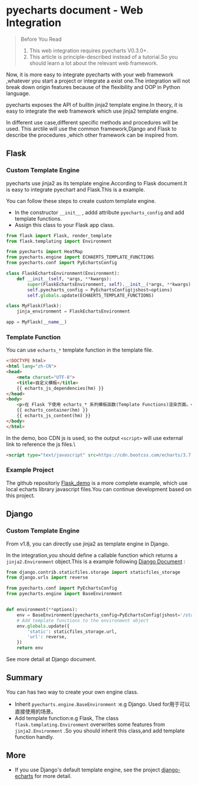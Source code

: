 # pyecharts document - Web Integration 

> Before You Read
>
> 1. This web integration requires pyecharts V0.3.0+.
> 2. This article is principle-described instead of a tutorial.So you should learn a lot about the  relevant web framework.

Now, it is more easy to integrate pyecharts with your web framework ,whatever you start a project or integrate a exist one.The integration will not break down origin features because of the flexibility and OOP in Python language.

pyecharts exposes the API of builtin jinja2 template engine.In theory, it is easy to integrate the web framework which use jinja2 template engine.

In different use case,different specific methods and procedures will be used. This arctile will use the common framework,Django and Flask to describe the procedures ,which other framework can be inspired from.

## Flask

### Custom Template Engine

pyecharts use jinja2 as its template engine.According to Flask document.It is easy to integrate pyechart and Flask.This is a example.

You can follow these steps to create custom template engine.

- In the constructor `__init__` , addd attribute `pyecharts_config` and add template functions.
- Assign this class to your Flask app class.

```python
from flask import Flask, render_template
from flask.templating import Environment

from pyecharts import HeatMap
from pyecharts.engine import ECHAERTS_TEMPLATE_FUNCTIONS
from pyecharts.conf import PyEchartsConfig

class FlaskEchartsEnvironment(Environment):
    def __init__(self, *args, **kwargs):
        super(FlaskEchartsEnvironment, self).__init__(*args, **kwargs)
        self.pyecharts_config = PyEchartsConfig(jshost=options)
        self.globals.update(ECHAERTS_TEMPLATE_FUNCTIONS)

class MyFlask(Flask):
    jinja_environment = FlaskEchartsEnvironment

app = MyFlask(__name__)
```

### Template Function

You can use `echarts_*` template function in the template file.

```html
<!DOCTYPE html>
<html lang="zh-CN">
<head>
    <meta charset="UTF-8">
    <title>自定义模板</title>
    {{ echarts_js_dependencies(hm) }}
</head>
<body>
    <p>在 Flask 下使用 echarts_* 系列模板函数(Template Functions)渲染页面。</p>
    {{ echarts_container(hm) }}
    {{ echarts_js_content(hm) }}
</body>
</html>
```

In the demo, boo CDN js is used, so the output `<script>` will use external link to reference the js files.\

```html
<script type="text/javascript" src=https://cdn.bootcss.com/echarts/3.7.2/echarts.min.js""></script>
```

### Example Project

The github repositoriy [Flask_demo](https://github.com/kinegratii/flask_demo) is a more complete example, which use local echarts library javascript files.You can continue development based on this project.

## Django 

### Custom Template Engine

From v1.8, you can directly use jinja2 as template engine in Django.

In the integration,you should define a callable function which returns a  `jinja2.Environment`  object.This is a example following  [Django Document](https://docs.djangoproject.com/en/1.11/topics/templates/#django.template.backends.jinja2.Jinja2) :

```python
from django.contrib.staticfiles.storage import staticfiles_storage
from django.urls import reverse

from pyecharts.conf import PyEchartsConfig
from pyecharts.engine import BaseEnvironment


def environment(**options):
    env = BaseEnvironment(pyecharts_config=PyEchartsConfig(jshost='/static/'), **options)
    # Add template functions to the environment object
    env.globals.update({
        'static': staticfiles_storage.url,
        'url': reverse,
    })
    return env

```

See more detail at Django document.

## Summary

You can has two way to create your own engine class.

- Inherit  `pyecharts.engine.BaseEnvironment` :e.g Django. Used for用于可以直接使用的场景。 
- Add template function:e.g Flask, The class `flask.templating.Environment` overwrites some features from `jinja2.Environment` .So you should inherit this class,and add template function handly.

## More

- If you use Django's default template engine, see the project [django-echarts](https://github.com/kinegratii/django-echarts)  for more detail.

